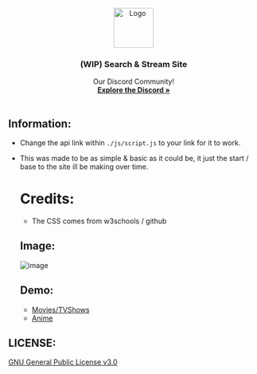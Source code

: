 <!-- PROJECT LOGO -->
<br />
<div align="center">
  <a href="https://lethals.org/">
    <img src="https://cdn.discordapp.com/attachments/968933480807407666/1112843933274357883/55d79e34f29aa985fc01ec63093bc98b.png" alt="Logo" width="80" height="80">
  </a>

  <h3 align="center">(WIP) Search & Stream Site</h3>

  <p align="center">
    Our Discord Community!
    <br />
    <a href="https://discord.gg/lethals"><strong>Explore the Discord »</strong></a>
    <br />
    <br />
  </p>
</div>

## Information:
- Change the api link within `./js/script.js` to your link for it to work.
- This was made to be as simple & basic as it could be, it just the start / base to the site ill be making over time.


  # Credits:
  - The CSS comes from w3schools / github
 
  ## Image:
  ![image](https://github.com/LethalServices/SearchAPI/assets/73680704/910b6235-f9b4-4b09-a38a-68ea8f9ddf43)

  ## Demo:
  - [Movies/TVShows](https://lethals.org/watch/movies/)
  - [Anime](https://lethals.org/watch/anime/)


## LICENSE:
[GNU General Public License v3.0](https://github.com/LethalServices/SearchAPI/blob/main/LICENSE)
